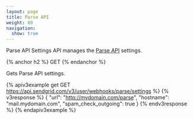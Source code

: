 ```yaml
---
layout: page
title: Parse API
weight: 80
navigation:
  show: true
---
```


Parse API Settings API manages the [Parse API]({{root_url}}/API_Reference/Webhooks/parse.html) settings.

{% anchor h2 %}
GET
{% endanchor %}

Gets Parse API settings.

{% apiv3example get GET https://api.sendgrid.com/v3/user/webhooks/parse/settings %}
{% v3response %}
{
  "url": "http://mydomain.com/parse",
  "hostname": "mail.mydomain.com",
  "spam_check_outgoing": true
}
{% endv3response %}
{% endapiv3example %}
